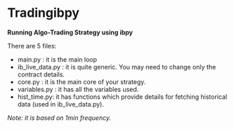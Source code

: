 # Tradingibpy

**Running Algo-Trading Strategy using ibpy**

There are 5 files:
- main.py : it is the main loop
- ib_live_data.py : it is quite generic. You may need to change only the contract details.
- core.py : it is the main core of your strategy.
- variables.py : it has all the variables used.
- hist_time.py: it has functions which provide details for fetching historical data (used in ib_live_data.py).


*Note: it is based on 1min frequency.*
